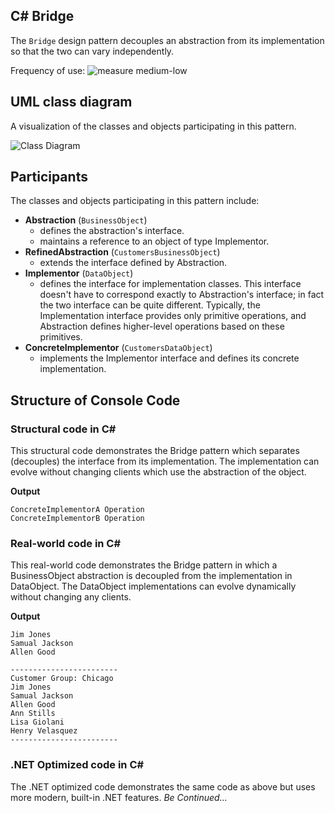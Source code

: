 ## C# Bridge
The `Bridge` design pattern decouples an abstraction from its implementation so that the two can vary independently.

Frequency of use:  ![measure](https://www.dofactory.com/img/patterns/use-medium-low.jpg)  medium-low
## UML class diagram
A visualization of the classes and objects participating in this pattern.

![Class Diagram](https://www.dofactory.com/img/diagrams/net/bridge.png)

## 	Participants
The classes and objects participating in this pattern include:

- **Abstraction** (`BusinessObject`)
	- defines the abstraction's interface.
	- maintains a reference to an object of type Implementor.
- **RefinedAbstraction** (`CustomersBusinessObject`)
	- extends the interface defined by Abstraction.
- **Implementor** (`DataObject`)
	- defines the interface for implementation classes. This interface doesn't have to correspond exactly to Abstraction's interface; in fact the two interface can be quite different. Typically, the Implementation interface provides only primitive operations, and Abstraction defines higher-level operations based on these primitives.
- **ConcreteImplementor** (`CustomersDataObject`)
	- implements the Implementor interface and defines its concrete implementation.

## Structure of Console Code
### Structural code in C#
This structural code demonstrates the Bridge pattern which separates (decouples) the interface from its implementation. The implementation can evolve without changing clients which use the abstraction of the object.

**Output**
```
ConcreteImplementorA Operation
ConcreteImplementorB Operation
```
### Real-world code in C#
This real-world code demonstrates the Bridge pattern in which a BusinessObject abstraction is decoupled from the implementation in DataObject. The DataObject implementations can evolve dynamically without changing any clients. 

**Output**
```
Jim Jones
Samual Jackson
Allen Good

------------------------
Customer Group: Chicago
Jim Jones
Samual Jackson
Allen Good
Ann Stills
Lisa Giolani
Henry Velasquez
------------------------
```
### .NET Optimized code in C#
The .NET optimized code demonstrates the same code as above but uses more modern, built-in .NET features.
*Be Continued...*
		  
